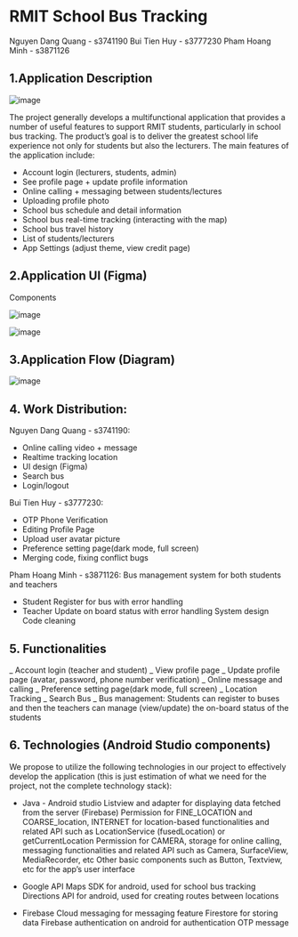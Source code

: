 # RMIT School Bus Tracking
Nguyen Dang Quang - s3741190
Bui Tien Huy - s3777230
Pham Hoang Minh - s3871126
## 1.Application Description
![image](https://user-images.githubusercontent.com/57407516/189468563-50c8a342-e56e-4714-b703-7857b9a5f4ea.png)

The project generally develops a multifunctional application that provides a number of useful features to support RMIT students, particularly in school bus tracking. The product’s goal is to deliver the greatest school life experience not only for students but also the lecturers. The main features of the application include:

 - Account login (lecturers, students, admin)
 - See profile page + update profile information
 - Online calling + messaging between students/lectures
 - Uploading profile photo
 - School bus schedule and detail information
 - School bus real-time tracking (interacting with the map)
 - School bus travel history
 - List of students/lecturers
 - App Settings (adjust theme, view credit page)

## 2.Application UI (Figma)
Components

![image](https://user-images.githubusercontent.com/57407516/189468544-b3305ce6-25bb-4102-9688-e188de7c8e43.png)

![image](https://user-images.githubusercontent.com/57407516/189468603-ca2b972e-e6aa-4ef8-b2ca-bcd2d5c8375f.png)

## 3.Application Flow (Diagram)

![image](https://user-images.githubusercontent.com/57407516/189468581-d46e9714-619f-463a-ad2e-7aad1145ef0a.png)

## 4. Work Distribution:

Nguyen Dang Quang - s3741190:
- Online calling video + message
- Realtime tracking location
- UI design (Figma)
- Search bus
- Login/logout

Bui Tien Huy - s3777230:
- OTP Phone Verification
- Editing Profile Page
- Upload user avatar picture
- Preference setting page(dark mode, full screen)
- Merging code, fixing conflict bugs

Pham Hoang Minh - s3871126:
Bus management system for both students and teachers
- Student Register for bus with error handling
- Teacher Update on board status with error handling
System design
Code cleaning

## 5. Functionalities
_ Account login (teacher and student)
_ View profile page
_ Update profile page (avatar, password, phone number verification)
_ Online message and calling
_ Preference setting page(dark mode, full screen)
_ Location Tracking
_ Search Bus
_ Bus management: Students can register to buses and then the teachers can manage (view/update) the on-board status of the students

## 6. Technologies (Android Studio components)
We propose to utilize the following technologies in our project to effectively develop the application (this is just estimation of what we need for the project, not the complete technology stack):

- Java - Android studio
Listview and adapter for displaying data fetched from the server (Firebase)
Permission for FINE_LOCATION and COARSE_location, INTERNET for location-based functionalities and related API such as LocationService (fusedLocation) or getCurrentLocation 
Permission for CAMERA, storage for online calling, messaging functionalities and related API such as Camera, SurfaceView, MediaRecorder, etc
Other basic components such as Button, Textview, etc for the app’s user interface

- Google API
Maps SDK for android, used for school bus tracking
Directions API for android, used for creating routes between locations

- Firebase
Cloud messaging for messaging feature
Firestore for storing data
Firebase authentication on android for authentication
OTP message


